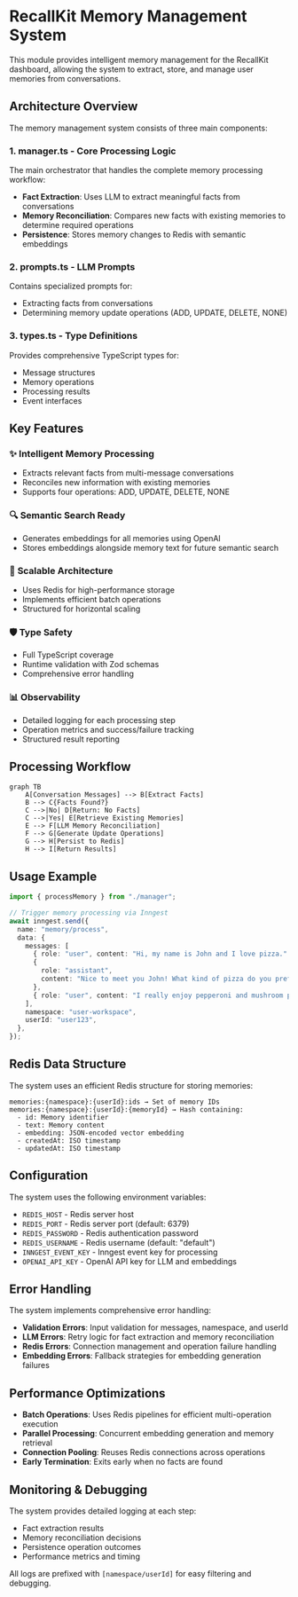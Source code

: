 # RecallKit Memory Management System

This module provides intelligent memory management for the RecallKit dashboard, allowing the system to extract, store, and manage user memories from conversations.

## Architecture Overview

The memory management system consists of three main components:

### 1. **manager.ts** - Core Processing Logic

The main orchestrator that handles the complete memory processing workflow:

- **Fact Extraction**: Uses LLM to extract meaningful facts from conversations
- **Memory Reconciliation**: Compares new facts with existing memories to determine required operations
- **Persistence**: Stores memory changes to Redis with semantic embeddings

### 2. **prompts.ts** - LLM Prompts

Contains specialized prompts for:

- Extracting facts from conversations
- Determining memory update operations (ADD, UPDATE, DELETE, NONE)

### 3. **types.ts** - Type Definitions

Provides comprehensive TypeScript types for:

- Message structures
- Memory operations
- Processing results
- Event interfaces

## Key Features

### ✨ **Intelligent Memory Processing**

- Extracts relevant facts from multi-message conversations
- Reconciles new information with existing memories
- Supports four operations: ADD, UPDATE, DELETE, NONE

### 🔍 **Semantic Search Ready**

- Generates embeddings for all memories using OpenAI
- Stores embeddings alongside memory text for future semantic search

### 🚀 **Scalable Architecture**

- Uses Redis for high-performance storage
- Implements efficient batch operations
- Structured for horizontal scaling

### 🛡️ **Type Safety**

- Full TypeScript coverage
- Runtime validation with Zod schemas
- Comprehensive error handling

### 📊 **Observability**

- Detailed logging for each processing step
- Operation metrics and success/failure tracking
- Structured result reporting

## Processing Workflow

```mermaid
graph TB
    A[Conversation Messages] --> B[Extract Facts]
    B --> C{Facts Found?}
    C -->|No| D[Return: No Facts]
    C -->|Yes| E[Retrieve Existing Memories]
    E --> F[LLM Memory Reconciliation]
    F --> G[Generate Update Operations]
    G --> H[Persist to Redis]
    H --> I[Return Results]
```

## Usage Example

```typescript
import { processMemory } from "./manager";

// Trigger memory processing via Inngest
await inngest.send({
  name: "memory/process",
  data: {
    messages: [
      { role: "user", content: "Hi, my name is John and I love pizza." },
      {
        role: "assistant",
        content: "Nice to meet you John! What kind of pizza do you prefer?",
      },
      { role: "user", content: "I really enjoy pepperoni and mushroom pizza." },
    ],
    namespace: "user-workspace",
    userId: "user123",
  },
});
```

## Redis Data Structure

The system uses an efficient Redis structure for storing memories:

```
memories:{namespace}:{userId}:ids → Set of memory IDs
memories:{namespace}:{userId}:{memoryId} → Hash containing:
  - id: Memory identifier
  - text: Memory content
  - embedding: JSON-encoded vector embedding
  - createdAt: ISO timestamp
  - updatedAt: ISO timestamp
```

## Configuration

The system uses the following environment variables:

- `REDIS_HOST` - Redis server host
- `REDIS_PORT` - Redis server port (default: 6379)
- `REDIS_PASSWORD` - Redis authentication password
- `REDIS_USERNAME` - Redis username (default: "default")
- `INNGEST_EVENT_KEY` - Inngest event key for processing
- `OPENAI_API_KEY` - OpenAI API key for LLM and embeddings

## Error Handling

The system implements comprehensive error handling:

- **Validation Errors**: Input validation for messages, namespace, and userId
- **LLM Errors**: Retry logic for fact extraction and memory reconciliation
- **Redis Errors**: Connection management and operation failure handling
- **Embedding Errors**: Fallback strategies for embedding generation failures

## Performance Optimizations

- **Batch Operations**: Uses Redis pipelines for efficient multi-operation execution
- **Parallel Processing**: Concurrent embedding generation and memory retrieval
- **Connection Pooling**: Reuses Redis connections across operations
- **Early Termination**: Exits early when no facts are found

## Monitoring & Debugging

The system provides detailed logging at each step:

- Fact extraction results
- Memory reconciliation decisions
- Persistence operation outcomes
- Performance metrics and timing

All logs are prefixed with `[namespace/userId]` for easy filtering and debugging.
